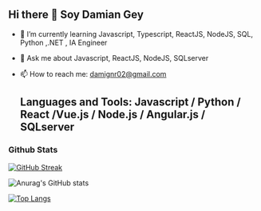 ## Hi there 👋 Soy Damian Gey



- 🌱 I’m currently learning Javascript, Typescript, ReactJS, NodeJS, SQL, Python ,.NET , IA Engineer
- 💬 Ask me about Javascript, ReactJS, NodeJS, SQLserver
- 📫 How to reach me: damignr02@gmail.com


  ## Languages and Tools: Javascript / Python / React /Vue.js / Node.js / Angular.js / SQLserver 

### Github Stats

[![GitHub Streak](https://github-readme-streak-stats.herokuapp.com?user=DamianCode28&hide_border=FALSO&short_numbers=FALSO)](https://git.io/streak-stats)

![Anurag's GitHub stats](https://github-readme-stats.vercel.app/api?username=anuraghazra&show_icons=true&theme=radical)

[![Top Langs](https://github-readme-stats.vercel.app/api/top-langs/?username=anuraghazra&layout=donut)](https://github.com/anuraghazra/github-readme-stats)

###


